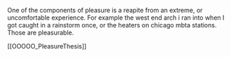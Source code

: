 One of the components of pleasure is a reapite from an extreme, or uncomfortable experience. For example the west end arch i ran into when I got caught in a rainstorm once, or the heaters on chicago mbta stations. Those are pleasurable. 


[[OOOOO_PleasureThesis]]